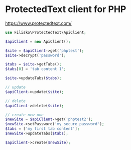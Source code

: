 # ProtectedText client for PHP

https://www.protectedtext.com/

<!-- ![ProtectedText flow](https://www.protectedtext.com/img/image.png) -->

```php
use Filisko\ProtectedText\ApiClient;

$apiClient = new ApiClient();

$site = $apiClient->get('phptest');
$site->decrypt('password');

$tabs = $site->getTabs();
$tabs[0] = 'tab content 1';

$site->updateTabs($tabs);

// update
$apiClient->update($site);

// delete
$apiClient->delete($site);

// create new one
$newSite = $apiClient->get('phptest2');
$newSite->setPassword('my_secure_password');
$tabs = ['my first tab content'];
$newSite->updateTabs($tabs);

$apiClient->create($newSite);
```